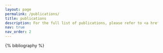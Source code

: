 ```yaml
---
layout: page
permalink: /publications/
title: publications
description: For the full list of publications, please refer to <a href='https://scholar.google.com/citations?user=j34sU94AAAAJ&hl=en' style='color:#2798ba;' > google scholar </a>
nav: true
nav_order: 2
---
```


<!-- _pages/publications.md -->
<div class="publications">

{% bibliography %}

</div>
